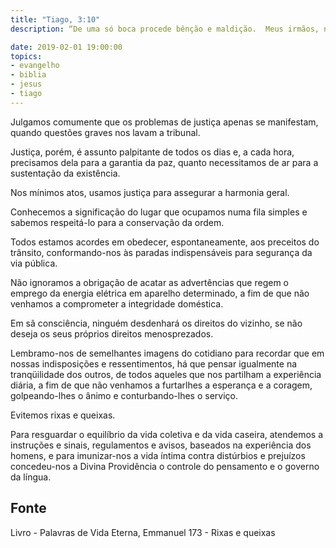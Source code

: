 ```yaml
---
title: "Tiago, 3:10"
description: “De uma só boca procede bênção e maldição.  Meus irmãos, não é conveniente que estas cousas sejam assim”.

date: 2019-02-01 19:00:00
topics: 
- evangelho
- biblia
- jesus
- tiago
---
```


Julgamos comumente que os problemas de justiça apenas se manifestam, quando
questões graves nos lavam a tribunal.

Justiça, porém, é assunto palpitante de todos os dias e, a cada hora, precisamos dela
para a garantia da paz, quanto necessitamos de ar para a sustentação da existência.

Nos mínimos atos, usamos justiça para assegurar a harmonia geral.

Conhecemos a significação do lugar que ocupamos numa fila simples e sabemos
respeitá-lo para a conservação da ordem.

Todos estamos acordes em obedecer, espontaneamente, aos preceitos do trânsito,
conformando-nos às paradas indispensáveis para segurança da via pública.

Não ignoramos a obrigação de acatar as advertências que regem o emprego da energia
elétrica em aparelho determinado, a fim de que não venhamos a comprometer a
integridade doméstica.

Em sã consciência, ninguém desdenhará os direitos do vizinho, se não deseja os seus
próprios direitos menosprezados.

Lembramo-nos de semelhantes imagens do cotidiano para recordar que em nossas
indisposições e ressentimentos, há que pensar igualmente na tranqüilidade dos outros, de
todos aqueles que nos partilham a experiência diária, a fim de que não venhamos a furtarlhes a esperança e a coragem, golpeando-lhes o ânimo e conturbando-lhes o serviço.

Evitemos rixas e queixas.

Para resguardar o equilíbrio da vida coletiva e da vida caseira, atendemos a instruções e
sinais, regulamentos e avisos, baseados na experiência dos homens, e para imunizar-nos
a vida íntima contra distúrbios e prejuízos concedeu-nos a Divina Providência o controle
do pensamento e o governo da língua.




## Fonte
Livro - Palavras de Vida Eterna, Emmanuel
173 - Rixas e queixas
